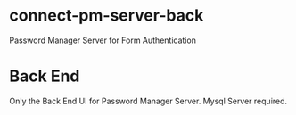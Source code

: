 # connect-pm-server-back
Password Manager Server for Form Authentication

# Back End
Only the Back End UI for Password Manager Server.
Mysql Server required.

